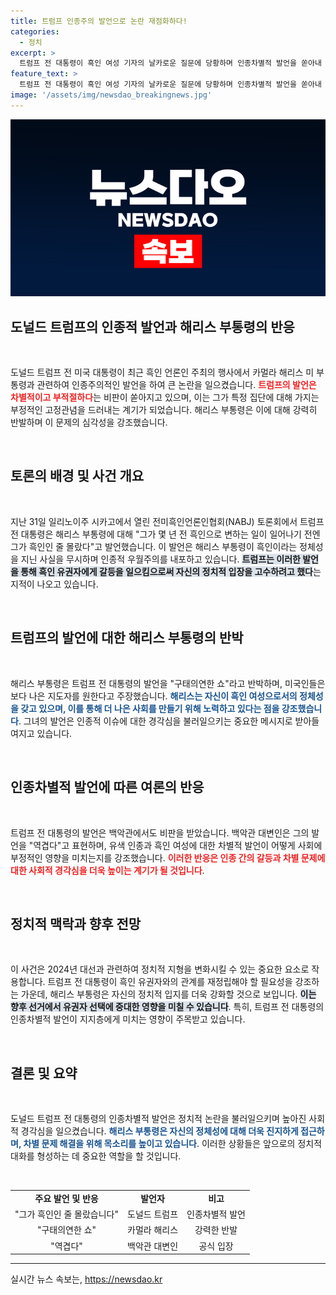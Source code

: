 ```yaml
---
title: 트럼프 인종주의 발언으로 논란 재점화하다!
categories:
  - 정치
excerpt: >
  트럼프 전 대통령이 흑인 여성 기자의 날카로운 질문에 당황하며 인종차별적 발언을 쏟아내 논란이 일고 있다. 카멀라 해리스 부통령의 정체성을 겨냥한 그의 발언은 대선 후보 간의 인종과 성별에 대한 고찰을 불러일으켰다. 해리스는 이를 구태의연한 쇼라고 반박하며, 미국인들은 진실을 말하는 리더를 가질 자격이 있다고 역설했다.
feature_text: >
  트럼프 전 대통령이 흑인 여성 기자의 날카로운 질문에 당황하며 인종차별적 발언을 쏟아내 논란이 일고 있다. 카멀라 해리스 부통령의 정체성을 겨냥한 그의 발언은 대선 후보 간의 인종과 성별에 대한 고찰을 불러일으켰다. 해리스는 이를 구태의연한 쇼라고 반박하며, 미국인들은 진실을 말하는 리더를 가질 자격이 있다고 역설했다.
image: '/assets/img/newsdao_breakingnews.jpg'
---
```


<p><img src="/assets/img/newsdao_breakingnews.jpg" alt="firstkoreanews 속보" /></p>

<h2 data-ke-size="size26">도널드 트럼프의 인종적 발언과 해리스 부통령의 반응</h2>

<p data-ke-size="size16">&nbsp;</p>

<p>도널드 트럼프 전 미국 대통령이 최근 흑인 언론인 주최의 행사에서 카멀라 해리스 미 부통령과 관련하여 인종주의적인 발언을 하여 큰 논란을 일으켰습니다. <b><span style="color: #ee2323;">트럼프의 발언은 차별적이고 부적절하다</span></b>는 비판이 쏟아지고 있으며, 이는 그가 특정 집단에 대해 가지는 부정적인 고정관념을 드러내는 계기가 되었습니다. 해리스 부통령은 이에 대해 강력히 반발하며 이 문제의 심각성을 강조했습니다. </p>

<p data-ke-size="size16">&nbsp;</p>

<h2 data-ke-size="size26">토론의 배경 및 사건 개요</h2>

<p data-ke-size="size16">&nbsp;</p>

<p>지난 31일 일리노이주 시카고에서 열린 전미흑인언론인협회(NABJ) 토론회에서 트럼프 전 대통령은 해리스 부통령에 대해 "그가 몇 년 전 흑인으로 변하는 일이 일어나기 전엔 그가 흑인인 줄 몰랐다"고 발언했습니다. 이 발언은 해리스 부통령이 흑인이라는 정체성을 지닌 사실을 무시하며 인종적 우월주의를 내포하고 있습니다. <b><span style="background-color: #21538527;">트럼프는 이러한 발언을 통해 흑인 유권자에게 갈등을 일으킴으로써 자신의 정치적 입장을 고수하려고 했다</span></b>는 지적이 나오고 있습니다.</p>

<p data-ke-size="size16">&nbsp;</p>

<h2 data-ke-size="size26">트럼프의 발언에 대한 해리스 부통령의 반박</h2>

<p data-ke-size="size16">&nbsp;</p>

<p>해리스 부통령은 트럼프 전 대통령의 발언을 "구태의연한 쇼"라고 반박하며, 미국인들은 보다 나은 지도자를 원한다고 주장했습니다. <b><span style="color: #1a5490;">해리스는 자신이 흑인 여성으로서의 정체성을 갖고 있으며, 이를 통해 더 나은 사회를 만들기 위해 노력하고 있다는 점을 강조했습니다</span></b>. 그녀의 발언은 인종적 이슈에 대한 경각심을 불러일으키는 중요한 메시지로 받아들여지고 있습니다.</p>

<p data-ke-size="size16">&nbsp;</p>

<h2 data-ke-size="size26">인종차별적 발언에 따른 여론의 반응</h2>

<p data-ke-size="size16">&nbsp;</p>

<p>트럼프 전 대통령의 발언은 백악관에서도 비판을 받았습니다. 백악관 대변인은 그의 발언을 "역겹다"고 표현하며, 유색 인종과 흑인 여성에 대한 차별적 발언이 어떻게 사회에 부정적인 영향을 미치는지를 강조했습니다. <b><span style="color: #ee2323;">이러한 반응은 인종 간의 갈등과 차별 문제에 대한 사회적 경각심을 더욱 높이는 계기가 될 것입니다</span></b>.</p>

<p data-ke-size="size16">&nbsp;</p>

<h2 data-ke-size="size26">정치적 맥락과 향후 전망</h2>

<p data-ke-size="size16">&nbsp;</p>

<p>이 사건은 2024년 대선과 관련하여 정치적 지형을 변화시킬 수 있는 중요한 요소로 작용합니다. 트럼프 전 대통령이 흑인 유권자와의 관계를 재정립해야 할 필요성을 강조하는 가운데, 해리스 부통령은 자신의 정치적 입지를 더욱 강화할 것으로 보입니다. <b><span style="background-color: #21538527;">이는 향후 선거에서 유권자 선택에 중대한 영향을 미칠 수 있습니다</span></b>. 특히, 트럼프 전 대통령의 인종차별적 발언이 지지층에게 미치는 영향이 주목받고 있습니다.</p>

<p data-ke-size="size16">&nbsp;</p>

<h2 data-ke-size="size26">결론 및 요약</h2>

<p data-ke-size="size16">&nbsp;</p>

<p>도널드 트럼프 전 대통령의 인종차별적 발언은 정치적 논란을 불러일으키며 높아진 사회적 경각심을 일으켰습니다. <b><span style="color: #1a5490;">해리스 부통령은 자신의 정체성에 대해 더욱 진지하게 접근하며, 차별 문제 해결을 위해 목소리를 높이고 있습니다</span></b>. 이러한 상황들은 앞으로의 정치적 대화를 형성하는 데 중요한 역할을 할 것입니다. </p>

<p data-ke-size="size16">&nbsp;</p>

<table style="width:100%; border-collapse:collapse;">
<tr>
<td style="text-align: center; height: 17px;"><b>주요 발언 및 반응</b></td>
<td style="text-align: center; height: 17px;"><b>발언자</b></td>
<td style="text-align: center; height: 17px;"><b>비고</b></td>
</tr>
<tr>
<td style="text-align: center; height: 17px;">"그가 흑인인 줄 몰랐습니다"</td>
<td style="text-align: center; height: 17px;">도널드 트럼프</td>
<td style="text-align: center; height: 17px;">인종차별적 발언</td>
</tr>
<tr>
<td style="text-align: center; height: 17px;">"구태의연한 쇼"</td>
<td style="text-align: center; height: 17px;">카멀라 해리스</td>
<td style="text-align: center; height: 17px;">강력한 반발</td>
</tr>
<tr>
<td style="text-align: center; height: 17px;">"역겹다"</td>
<td style="text-align: center; height: 17px;">백악관 대변인</td>
<td style="text-align: center; height: 17px;">공식 입장</td>
</tr>
</table>

<hr/>
실시간 뉴스 속보는, <a href="https://newsdao.kr" rel="dofollow">https://newsdao.kr</a>


